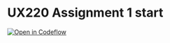 UX220 Assignment 1 start
===

[![Open in Codeflow](https://developer.stackblitz.com/img/open_in_codeflow.svg)](https:///pr.new/hirwaayan/UX220Assignment1
)
